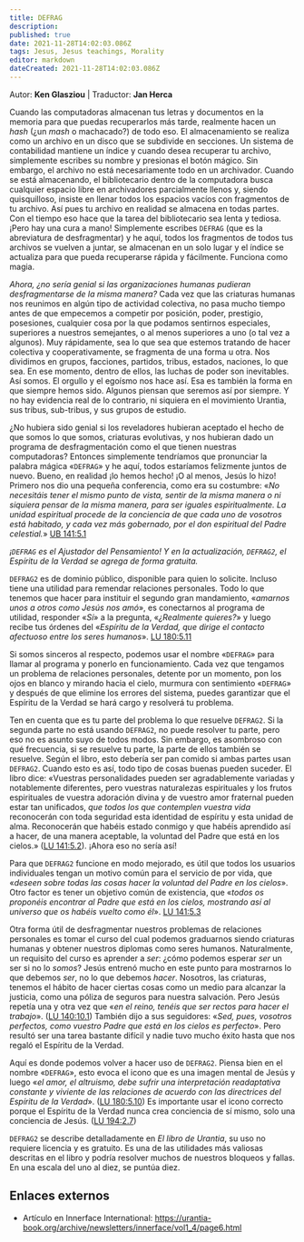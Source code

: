 ```yaml
---
title: DEFRAG
description: 
published: true
date: 2021-11-28T14:02:03.086Z
tags: Jesus, Jesus teachings, Morality
editor: markdown
dateCreated: 2021-11-28T14:02:03.086Z
---
```


Autor: **Ken Glasziou** | Traductor: **Jan Herca**

Cuando las computadoras almacenan tus letras y documentos en la memoria para que puedas recuperarlos más tarde, realmente hacen un _hash_ (¿un _mash_ o machacado?) de todo eso. El almacenamiento se realiza como un archivo en un disco que se subdivide en secciones. Un sistema de contabilidad mantiene un índice y cuando desea recuperar tu archivo, simplemente escribes su nombre y presionas el botón mágico. Sin embargo, el archivo no está necesariamente todo en un archivador. Cuando se está almacenando, el bibliotecario dentro de la computadora busca cualquier espacio libre en archivadores parcialmente llenos y, siendo quisquilloso, insiste en llenar todos los espacios vacíos con fragmentos de tu archivo. Así pues tu archivo en realidad se almacena en todas partes. Con el tiempo eso hace que la tarea del bibliotecario sea lenta y tediosa. ¡Pero hay una cura a mano! Simplemente escribes `DEFRAG` (que es la abreviatura de desfragmentar) y he aquí, todos los fragmentos de todos tus archivos se vuelven a juntar, se almacenan en un solo lugar y el índice se actualiza para que pueda recuperarse rápida y fácilmente. Funciona como magia.

_Ahora, ¿no sería genial si las organizaciones humanas pudieran desfragmentarse de la misma manera?_ Cada vez que las criaturas humanas nos reunimos en algún tipo de actividad colectiva, no pasa mucho tiempo antes de que empecemos a competir por posición, poder, prestigio, posesiones, cualquier cosa por la que podamos sentirnos especiales, superiores a nuestros semejantes, o al menos superiores a uno (o tal vez a algunos). Muy rápidamente, sea lo que sea que estemos tratando de hacer colectiva y cooperativamente, se fragmenta de una forma u otra. Nos dividimos en grupos, facciones, partidos, tribus, estados, naciones, lo que sea. En ese momento, dentro de ellos, las luchas de poder son inevitables. Así somos. El orgullo y el egoísmo nos hace así. Esa es también la forma en que siempre hemos sido. Algunos piensan que seremos así por siempre. Y no hay evidencia real de lo contrario, ni siquiera en el movimiento Urantia, sus tribus, sub-tribus, y sus grupos de estudio.

¿No hubiera sido genial si los reveladores hubieran aceptado el hecho de que somos lo que somos, criaturas evolutivas, y nos hubieran dado un programa de desfragmentación como el que tienen nuestras computadoras? Entonces simplemente tendríamos que pronunciar la palabra mágica «`DEFRAG`» y he aquí, todos estaríamos felizmente juntos de nuevo. Bueno, en realidad ¡lo hemos hecho! ¡O al menos, Jesús lo hizo! Primero nos dio una pequeña conferencia, como era su costumbre: «_No necesitáis tener el mismo punto de vista, sentir de la misma manera o ni siquiera pensar de la misma manera, para *ser iguales* espiritualmente. La unidad espiritual procede de la conciencia de que cada uno de vosotros está habitado, y cada vez más gobernado, por el don espiritual del Padre celestial._» [UB 141:5.1](/en/The_Urantia_Book/141#p5_1)

_¡`DEFRAG` es el Ajustador del Pensamiento! Y en la actualización, `DEFRAG2`, el Espíritu de la Verdad se agrega de forma gratuita._

`DEFRAG2` es de dominio público, disponible para quien lo solicite. Incluso tiene una utilidad para remendar relaciones personales. Todo lo que tenemos que hacer para instituir el segundo gran mandamiento, «_amarnos unos a otros como Jesús nos amó_», es conectarnos al programa de utilidad, responder «_Sí_» a la pregunta, «_¿Realmente quieres?_» y luego recibe tus órdenes del «_Espíritu de la Verdad, que dirige el contacto afectuoso entre los seres humanos_». [LU 180:5.11](/es/The_Urantia_Book/180#p5_11)

Si somos sinceros al respecto, podemos usar el nombre «`DEFRAG`» para llamar al programa y ponerlo en funcionamiento. Cada vez que tengamos un problema de relaciones personales, detente por un momento, pon los ojos en blanco y mirando hacia el cielo, murmura con sentimiento «`DEFRAG`» y después de que elimine los errores del sistema, puedes garantizar que el Espíritu de la Verdad se hará cargo y resolverá tu problema.

Ten en cuenta que es tu parte del problema lo que resuelve `DEFRAG2`. Si la segunda parte no está usando `DEFRAG2`, no puede resolver tu parte, pero eso no es asunto suyo de todos modos. Sin embargo, es asombroso con qué frecuencia, si se resuelve tu parte, la parte de ellos también se resuelve. Según el libro, esto debería ser pan comido si ambas partes usan `DEFRAG2`. Cuando esto es así, todo tipo de cosas buenas pueden suceder. El libro dice: «Vuestras personalidades pueden ser agradablemente variadas y notablemente diferentes, pero vuestras naturalezas espirituales y los frutos espirituales de vuestra adoración divina y de vuestro amor fraternal pueden estar tan unificados, _que todos los que contemplen vuestra vida_ reconocerán con toda seguridad esta identidad de espíritu y esta unidad de alma. Reconocerán que habéis estado conmigo y que habéis aprendido así a hacer, de una manera aceptable, la voluntad del Padre que está en los cielos.» ([LU 141:5.2](/es/The_Urantia_Book/141#p5_2)). ¡Ahora eso no sería así!

Para que `DEFRAG2` funcione en modo mejorado, es útil que todos los usuarios individuales tengan un motivo común para el servicio de por vida, que «_deseen sobre todas las cosas hacer la voluntad del Padre en los cielos_». Otro factor es tener un objetivo común de existencia, que «_todos os proponéis encontrar al Padre que está en los cielos, mostrando así al universo que os habéis vuelto como él_». [LU 141:5.3](/es/The_Urantia_Book/141#p5_3)

Otra forma útil de desfragmentar nuestros problemas de relaciones personales es tomar el curso del cual podemos graduarnos siendo criaturas humanas y obtener nuestros diplomas como seres humanos. Naturalmente, un requisito del curso es aprender a _ser_: ¿cómo podemos esperar _ser_ un ser si no lo _somos_? Jesús entrenó mucho en este punto para mostrarnos lo que debemos _ser_, no lo que debemos _hacer_. Nosotros, las criaturas, tenemos el hábito de hacer ciertas cosas como un medio para alcanzar la justicia, como una póliza de seguros para nuestra salvación. Pero Jesús repetía una y otra vez que «_en el reino, tenéis que ser rectos para hacer el trabajo_». ([LU 140:10.1](/es/The_Urantia_Book/140#p10_1)) También dijo a sus seguidores: «_Sed, pues, vosotros perfectos, como vuestro Padre que está en los cielos es perfecto_». Pero resultó ser una tarea bastante difícil y nadie tuvo mucho éxito hasta que nos regaló el Espíritu de la Verdad.

Aquí es donde podemos volver a hacer uso de `DEFRAG2`. Piensa bien en el nombre «`DEFRAG`», esto evoca el icono que es una imagen mental de Jesús y luego «_el amor, el altruismo, debe sufrir una interpretación readaptativa constante y viviente de las relaciones de acuerdo con las directrices del Espíritu de la Verdad_». ([LU 180:5.10](/es/The_Urantia_Book/180#p5_10)) Es importante usar el icono correcto porque el Espíritu de la Verdad nunca crea conciencia de sí mismo, solo una conciencia de Jesús. ([LU 194:2.7](/es/The_Urantia_Book/194#p2_7))

`DEFRAG2` se describe detalladamente en _El libro de Urantia_, su uso no requiere licencia y es gratuito. Es una de las utilidades más valiosas descritas en el libro y podría resolver muchos de nuestros bloqueos y fallas. En una escala del uno al diez, se puntúa diez.

## Enlaces externos

* Artículo en Innerface International: https://urantia-book.org/archive/newsletters/innerface/vol1_4/page6.html
